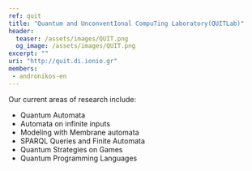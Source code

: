 ```yaml
---
ref: quit
title: "Quantum and UnconventIonal CompuTing Laboratory(QUITLab)"
header:
  teaser: /assets/images/QUIT.png
  og_image: /assets/images/QUIT.png
excerpt: ""
uri: "http://quit.di.ionio.gr"
members:
 - andronikos-en
---
```


Our current areas of research include:

- Quantum Automata
- Automata on infinite inputs
- Modeling with Membrane automata
- SPARQL Queries and Finite Automata
- Quantum Strategies on Games
- Quantum Programming Languages
